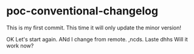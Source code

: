 # poc-conventional-changelog

This is my first commit. This time it will only update the minor version!

OK Let's start again. ANd I change from remote. ,ncds. Laste dhhs 
Will it work now?
